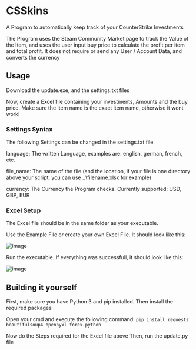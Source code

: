 # CSSkins

A Program to automatically keep track of your CounterStrike Investments

The Program uses the Steam Community Market page to track the Value of the Item, and uses the user input buy price to calculate the profit per item and total profit.
It does not require or send any User / Account Data, and converts the currency 


## Usage

Download the update.exe, and the settings.txt files

Now, create a Excel file containing your investments, Amounts and the buy price. Make sure the item name is the exact item name, otherwise it wont work!

### Settings Syntax

The following Settings can be changed in the settings.txt file

language: The written Language, examples are: english, german, french, etc.

file_name: The name of the file (and the location, if your file is one directory above your script, you can use ..\filename.xlsx for example)

currency: The Currency the Program checks. Currently supported: USD, GBP, EUR

### Excel Setup

The Excel file should be in the same folder as your executable.

Use the Example File or create your own Excel File. It should look like this:

![image](https://user-images.githubusercontent.com/91871891/229320140-3243f65e-8bda-485e-94af-a21a0ee247d3.png)

Run the executable. If everything was successfull, it should look like this: 

![image](https://user-images.githubusercontent.com/91871891/229320210-ceed2509-c01e-4df2-b6d3-d82cc391f303.png)


## Building it yourself
First, make sure you have Python 3 and pip installed.
Then install the required packages

Open your cmd and execute the following command:
`pip install requests beautifulsoup4 openpyxl forex-python`

Now do the Steps required for the Excel file above
Then, run the update.py file

